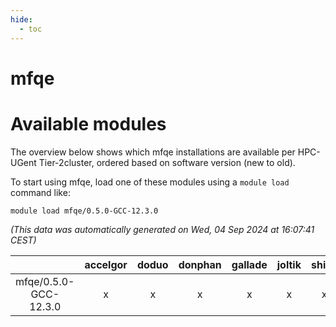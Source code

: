 ```yaml
---
hide:
  - toc
---
```


mfqe
====

# Available modules


The overview below shows which mfqe installations are available per HPC-UGent Tier-2cluster, ordered based on software version (new to old).

To start using mfqe, load one of these modules using a `module load` command like:

```shell
module load mfqe/0.5.0-GCC-12.3.0
```

*(This data was automatically generated on Wed, 04 Sep 2024 at 16:07:41 CEST)*  

| |accelgor|doduo|donphan|gallade|joltik|shinx|skitty|
| :---: | :---: | :---: | :---: | :---: | :---: | :---: | :---: |
|mfqe/0.5.0-GCC-12.3.0|x|x|x|x|x|x|x|
